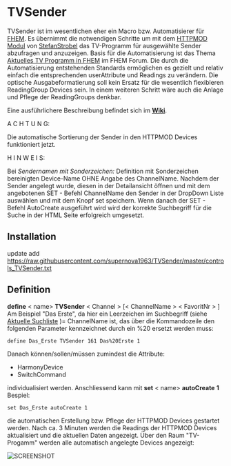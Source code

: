 # TVSender
TVSender ist im wesentlichen eher ein Macro bzw. Automatisierer für [FHEM](http://www.fhem.de).
Es übernimmt die notwendigen Schritte um mit dem [HTTPMOD Modul](https://wiki.fhem.de/wiki/HTTPMOD) von [StefanStrobel](https://forum.fhem.de/index.php?action=profile;u=3960) das TV-Programm für ausgewählte Sender abzufragen und anzuzeigen. Basis für die Automatisierung ist das Thema [Aktuelles TV Programm in FHEM](https://forum.fhem.de/index.php/topic,28123.0.html) im FHEM Forum.
Die durch die Automatisierung entstehenden Standards ermöglichen es gezielt und relativ einfach die entsprechenden userAttribute und Readings zu verändern.
Die optische Ausgabeformatierung soll kein Ersatz für die wesentlich flexibleren ReadingGroup Devices sein. In einem weiteren Schritt wäre auch die Anlage und Pflege der ReadingGroups denkbar.

Eine ausführlichere Beschreibung befindet sich im **[Wiki](https://github.com/supernova1963/TVSender/wiki)**.

A C H T U N G: 

Die automatische Sortierung der Sender in den HTTPMOD Devices funktioniert jetzt.

H I N W E I S:

Bei *Sendernamen mit Sonderzeichen:*
Definition mit Sonderzeichen bereinigten Device-Name OHNE Angabe des ChannelName. Nachdem der Sender angelegt wurde, diesen in der Detailansicht öffnen und mit dem angebotenen SET - Befehl ChannelName den Sender in der DropDown Liste auswählen und mit dem Knopf set speichern. Wenn danach der SET - Befehl AutoCreate ausgeführt wird wird der korrekte Suchbegriff für die Suche in der HTML Seite erfolgreich umgesetzt.

## Installation
update add https://raw.githubusercontent.com/supernova1963/TVSender/master/controls_TVSender.txt

## Definition
**define** < name> **TVSender** < Channel > \[< ChannelName > < FavoritNr > \]
Am Beispiel "Das Erste", da hier ein Leerzeichen im Suchbegriff (siehe [Aktuelle Suchliste](https://github.com/supernova1963/TVSender/wiki/Aktuelle-Sendersuchliste) )= ChannelName ist, das über die Kommandozeile den folgenden Parameter kennzeichnet durch ein %20 ersetzt werden muss:

    define Das_Erste TVSender 161 Das%20Erste 1

Danach können/sollen/müssen zumindest die Attribute:

 - HarmonyDevice
 - SwitchCommand

individualisiert werden. Anschliessend kann mit 
**set** < name> **autoCreate** **1**
Bespiel:

    set Das_Erste autoCreate 1

die automatischen Erstellung bzw. Pflege der HTTPMOD Devices gestartet werden.
Nach ca. 3 Minuten werden die Readings der HTTPMOD Devices aktualisiert und die aktuellen Daten angezeigt. Über den Raum "TV-Progamm" werden alle automatisch angelegte Devices angezeigt:

![SCREENSHOT](https://github.com/supernova1963/TVSender/blob/master/Screenshot%202017-11-20%20um%2012.58.38.png)

